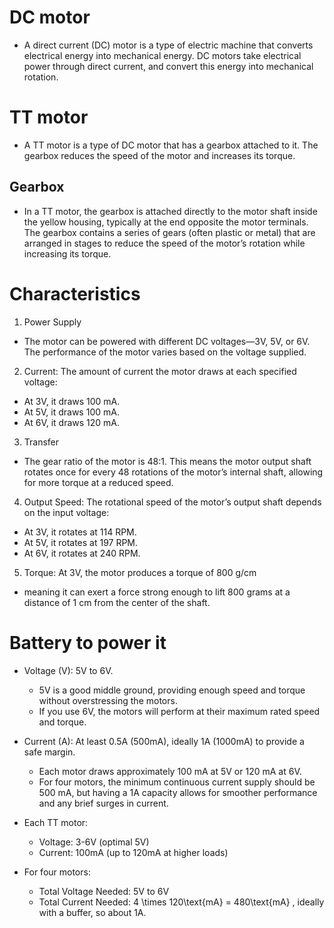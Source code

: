 # DC motor 
  - A direct current (DC) motor is a type of electric machine that converts electrical energy into mechanical energy. DC motors take electrical power through direct current, and convert this energy into mechanical rotation.

# TT motor
  - A TT motor is a type of DC motor that has a gearbox attached to it. The gearbox reduces the speed of the motor and increases its torque.

##   Gearbox
  - In a TT motor, the gearbox is attached directly to the motor shaft inside the yellow housing, typically at the end opposite the motor terminals. The gearbox contains a series of gears (often plastic or metal) that are arranged in stages to reduce the speed of the motor’s rotation while increasing its torque.

# Characteristics

1. Power Supply
  - The motor can be powered with different DC voltages—3V, 5V, or 6V. The performance of the motor varies based on the voltage supplied.

2. Current: The amount of current the motor draws at each specified voltage:
  -	At 3V, it draws 100 mA.
  -	At 5V, it draws 100 mA.
  - At 6V, it draws 120 mA.

3. Transfer
  - The gear ratio of the motor is 48:1. This means the motor output shaft rotates once for every 48 rotations of the motor’s internal shaft, allowing for more torque at a reduced speed.

4. Output Speed: The rotational speed of the motor’s output shaft depends on the input voltage:
  - At 3V, it rotates at 114 RPM.
  - At 5V, it rotates at 197 RPM.
  - At 6V, it rotates at 240 RPM.

5.  Torque: At 3V, the motor produces a torque of 800 g/cm
  -  meaning it can exert a force strong enough to lift 800 grams at a distance of 1 cm from the center of the shaft.

# Battery to power it 
  - Voltage (V): 5V to 6V.
    - 5V is a good middle ground, providing enough speed and torque without overstressing the motors.
    - If you use 6V, the motors will perform at their maximum rated speed and torque.
  - Current (A): At least 0.5A (500mA), ideally 1A (1000mA) to provide a safe margin.
    - Each motor draws approximately 100 mA at 5V or 120 mA at 6V.
    - For four motors, the minimum continuous current supply should be 500 mA, but having a 1A capacity allows for smoother performance and any brief surges in current.

- Each TT motor:
  - Voltage: 3-6V (optimal 5V)
  - Current: 100mA (up to 120mA at higher loads)

- For four motors:
  - Total Voltage Needed: 5V to 6V
  - Total Current Needed:  4 \times 120\text{mA} = 480\text{mA} , ideally with a buffer, so about 1A.